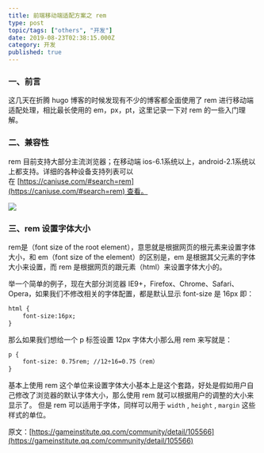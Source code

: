 ```yaml
---
title: 前端移动端适配方案之 rem
type: post
topic/tags: ["others", "开发"]
date: 2019-08-23T02:38:15.000Z
category: 开发
published: true
---
```



### 一、前言

这几天在折腾 hugo 博客的时候发现有不少的博客都全面使用了 rem 进行移动端适配处理，相比最长使用的 em，px，pt，这里记录一下对 rem 的一些入门理解。


### 二、兼容性

rem 目前支持大部分主流浏览器；在移动端 ios-6.1系统以上，android-2.1系统以上都支持。详细的各种设备支持列表可以在 [https://caniuse.com/#search=rem](https://caniuse.com/#search=rem) 查看。

![](https://note.bioitee.com/yuque/0/2019/png/126032/1566529450148-54cc531f-eee0-463f-bd32-7ccc850eae92.png#align=left&display=inline&height=452&name=image.png&originHeight=452&originWidth=942&size=40195&status=done&width=942)


### 三、rem 设置字体大小
rem是（font size of the root element），意思就是根据网页的根元素来设置字体大小，和 em（font size of the element）的区别是，em 是根据其父元素的字体大小来设置，而 rem 是根据网页的跟元素（html）来设置字体大小的。

举一个简单的例子，现在大部分浏览器 IE9+，Firefox、Chrome、Safari、Opera，如果我们不修改相关的字体配置，都是默认显示 font-size 是 16px 即：
```html
html {
    font-size:16px;
}
```

那么如果我们想给一个 p 标签设置 12px 字体大小那么用 rem 来写就是：
```html
p {
    font-size: 0.75rem; //12÷16=0.75（rem）
}
```

基本上使用 rem 这个单位来设置字体大小基本上是这个套路，好处是假如用户自己修改了浏览器的默认字体大小，那么使用 rem 就可以根据用户的调整的大小来显示了。 但是 rem 可以适用于字体，同样可以用于 `width` , `height` , `margin` 这些样式的单位。

原文：[https://gameinstitute.qq.com/community/detail/105566](https://gameinstitute.qq.com/community/detail/105566)
